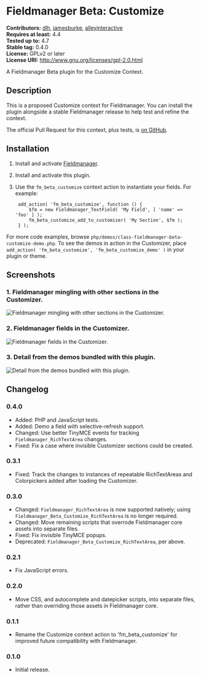 # Fieldmanager Beta: Customize #
**Contributors:** [dlh](https://profiles.wordpress.org/dlh), [jamesburke](https://profiles.wordpress.org/jamesburke), [alleyinteractive](https://profiles.wordpress.org/alleyinteractive)  
**Requires at least:** 4.4  
**Tested up to:** 4.7  
**Stable tag:** 0.4.0  
**License:** GPLv2 or later  
**License URI:** http://www.gnu.org/licenses/gpl-2.0.html  

A Fieldmanager Beta plugin for the Customize Context.

## Description ##

This is a proposed Customize context for Fieldmanager. You can install the plugin alongside a stable Fieldmanager release to help test and refine the context.

The official Pull Request for this context, plus tests, is [on GitHub](https://github.com/alleyinteractive/wordpress-fieldmanager/pull/399).

## Installation ##

1. Install and activate [Fieldmanager](https://github.com/alleyinteractive/wordpress-fieldmanager).
2. Install and activate this plugin.
3. Use the `fm_beta_customize` context action to instantiate your fields. For example:

		add_action( 'fm_beta_customize', function () {
			$fm = new Fieldmanager_TextField( 'My Field', [ 'name' => 'foo' ] );
			fm_beta_customize_add_to_customizer( 'My Section', $fm );
		} );

For more code examples, browse `php/demos/class-fieldmanager-beta-customize-demo.php`. To see the demos in action in the Customizer, place `add_action( 'fm_beta_customize', 'fm_beta_customize_demo' )` in your plugin or theme.

## Screenshots ##

### 1. Fieldmanager mingling with other sections in the Customizer. ###
![Fieldmanager mingling with other sections in the Customizer.](./assets/screenshot-1.png)

### 2. Fieldmanager fields in the Customizer. ###
![Fieldmanager fields in the Customizer.](./assets/screenshot-2.png)

### 3. Detail from the demos bundled with this plugin. ###
![Detail from the demos bundled with this plugin.](./assets/screenshot-3.png)


## Changelog ##

### 0.4.0 ###
* Added: PHP and JavaScript tests.
* Added: Demo a field with selective-refresh support.
* Changed: Use better TinyMCE events for tracking `Fieldmanager_RichTextArea` changes.
* Fixed: Fix a case where invisible Customizer sections could be created.

### 0.3.1 ###
* Fixed: Track the changes to instances of repeatable RichTextAreas and Colorpickers added after loading the Customizer.

### 0.3.0 ###
* Changed: `Fieldmanager_RichTextArea` is now supported natively; using `Fieldmanager_Beta_Customize_RichTextArea` is no longer required.
* Changed: Move remaining scripts that overrode Fieldmanager core assets into separate files.
* Fixed: Fix invisible TinyMCE popups.
* Deprecated: `Fieldmanager_Beta_Customize_RichTextArea`, per above.

### 0.2.1 ###
* Fix JavaScript errors.

### 0.2.0 ###
* Move CSS, and autocomplete and datepicker scripts, into separate files, rather than overriding those assets in Fieldmanager core.

### 0.1.1 ###
* Rename the Customize context action to 'fm_beta_customize' for improved future compatibility with Fieldmanager.

### 0.1.0 ###
* Initial release.
